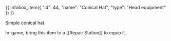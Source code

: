 {{ infobox_item({
	"id": 44,
	"name": "Conical Hat",
	"type": "Head equipment"
}) }}

Simple conical hat.

In-game, bring this item to a [[Repair Station]] to equip it.